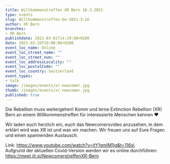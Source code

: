 ```yaml
---
title: Willkommenstreffen XR Bern 16.3.2021
type: events
slug: Willkommenstreffen-be-2021-3-16
author: XR Bern
branches:
- XR Bern
publishdate: 2021-03-01T14:29:00+0200
date: 2021-03-16T19:00:00+0200
event_loc_name: Online
event_loc_street_name: ""
event_loc_street_num: ""
event_loc_addressLocality: ""
event_loc_postalCode: ""
event_loc_country: Switzerland
event_types:
- talk
image: /images/events/xr-newcomer.jpg
thumb: /images/events/xr-newcomer.jpg
published: true
---
```

Die Rebellion muss weitergehen! Komm und lerne Extinction Rebellion (XR) Bern an einem Willkommenstreffen für interessierte Menschen kennen ♥

Wir laden euch herzlich ein, euch das Newcomersvideo anzusehen, in dem erklärt wird was XR ist und was wir machen. Wir freuen uns auf Eure Fragen und einen spannenden Austausch.

Link: https://www.youtube.com/watch?v=jtY1gmlM1jg&t=116s\
\
Aufgrund der aktuellen Covid-Version werden wir es online durchführen: <https://meet.jit.si/NewcomerstreffenXR-Bern>
